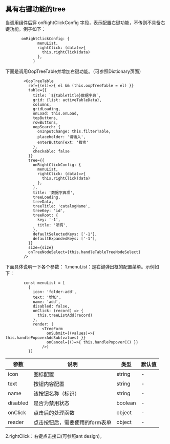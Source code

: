## 具有右键功能的tree

当调用组件后穿 onRightClickConfig 字段，表示配置右键功能，不传则不具备右键功能。例子如下：    
```
       onRightClickConfig: {
              menuList,
              rightClick: (data)=>{
                this.rightClick(data)
              },
            }
```
下面是调用OopTreeTable并增加右键功能。（可参照Dictionary页面）
```
        <OopTreeTable
          ref={(el)=>{ el && (this.oopTreeTable = el) }}
          table={{
            title: `${tableTitle}数据字典`,
            grid: {list: activeTableData},
            columns,
            gridLoading,
            onLoad: this.onLoad,
            topButtons,
            rowButtons,
            oopSearch: {
              onInputChange: this.filterTable,
              placeholder: '请输入',
              enterButtonText: '搜索'
            },
            checkable: false
          }}
          tree={{
            onRightClickConfig: {
              menuList,
              rightClick: (data)=>{
                this.rightClick(data)
              },
            },
            title: '数据字典项',
            treeLoading,
            treeData,
            treeTitle: 'catalogName',
            treeKey: 'id',
            treeRoot: {
              key: '-1',
              title: '所有',
            },
            defaultSelectedKeys: ['-1'],
            defaultExpandedKeys: ['-1'],
          }}
          size={size}
          onTreeNodeSelect={this.handleTableTreeNodeSelect}
        />
```
下面具体说明一下各个参数：
1.menuList：是右键弹出框的配置菜单。示例如下：
```
        const menuList = [
          {
            icon: 'folder-add',
            text: '增加',
            name: 'add',
            disabled: false,
            onClick: (record) => {
              this.treeListAdd(record)
            },
            render: (
                <TreeForm
                  onSubmit={(values)=>{ this.handlePopoverAddSub(values) }}
                  onCancel={()=>{ this.handlePopoverC() }}
                />)
          }]
```
  | 参数 | 说明 | 类型 | 默认值 |
  | --- | --- | --- | --- |
  | icon | 图标配置 | string | - |
  | text | 按钮内容配置 | string | - |
  | name | 该按钮名称（标识） | string | - |
  | disabled | 是否为禁用状态 | boolean | - |
  | onClick | 点击后的处理函数 | object | - |
  | reader | 点击按钮后，需要使用的form表单 | object | - |
2.rightClick：右键点击接口(可参照ant design)。    
